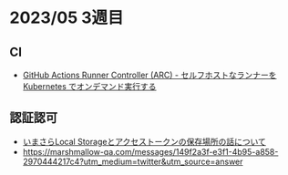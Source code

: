 # 2023/05 3週目

## CI
- [GitHub Actions Runner Controller (ARC) - セルフホストなランナーを Kubernetes でオンデマンド実行する](https://developer.mamezou-tech.com/blogs/2023/05/14/github-actions-runner-controller/)


## 認証認可
- [いまさらLocal Storageとアクセストークンの保存場所の話について](https://qiita.com/NewGyu/items/0b3111b61405366a76c5)
- https://marshmallow-qa.com/messages/149f2a3f-e3f1-4b95-a858-2970444217c4?utm_medium=twitter&utm_source=answer
